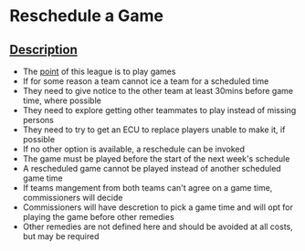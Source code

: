 # Reschedule a Game

## [Description](#description)
- The [point](intro.md#point) of this league is to play games
- If for some reason a team cannot ice a team for a scheduled time
- They need to give notice to the other team at least 30mins before game time, where possible
- They need to explore getting other teammates to play instead of missing persons
- They need to try to get an ECU to replace players unable to make it, if possible
- If no other option is available, a reschedule can be invoked
- The game must be played before the start of the next week's schedule
- A rescheduled game cannot be played instead of another scheduled game time
- If teams mangement from both teams can't agree on a game time, commissioners will decide
- Commissioners will have descretion to pick a game time and will opt for playing the game before other remedies
- Other remedies are not defined here and should be avoided at all costs, but may be required
